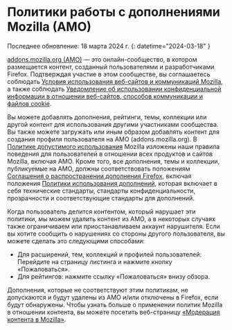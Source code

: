 # Политики работы с дополнениями Mozilla (AMO)

Последнее обновление: 18 марта 2024 г.
{: datetime="2024-03-18" }

[addons.mozilla.org (AMO)](https://addons.mozilla.org/) — это онлайн-сообщество, в котором размещается контент, созданный пользователями и разработчиками Firefox. Подтверждая участие в этом сообществе, вы соглашаетесь соблюдать [Условия использования веб-сайтов и коммуникаций Mozilla](https://www.mozilla.org/about/legal/terms/mozilla/), а также соблюдать [Уведомление об использовании конфиденциальной информации в отношении веб-сайтов, способов коммуникации и файлов cookie](https://www.mozilla.org/privacy/websites/).

Вы можете добавлять дополнения, рейтинги, темы, коллекции или другой контент для использования другими участниками сообщества. Вы также можете загружать или иным образом добавлять контент для создания профиля пользователя на AMO (addons.mozilla.org). В [Политике допустимого использования](https://www.mozilla.org/about/legal/acceptable-use/) Mozilla изложены наши правила поведения для пользователей в отношении всех продуктов и сайтов Mozilla, включая AMO. Кроме того, все дополнения, темы и коллекции, публикуемые на AMO, должны соответствовать положениям [Соглашения о распространении дополнения Firefox](https://extensionworkshop.com/documentation/publish/firefox-add-on-distribution-agreement/), включая положения [Политики использования дополнений](https://extensionworkshop.com/documentation/publish/add-on-policies/), которая включает в себя технические стандарты, стандарты конфиденциальности, прозрачности и соответствующие стандарты для дополнений.

Когда пользователь делится контентом, который нарушает эти политики, мы можем удалить контент из AMO, а в некоторых случаях также ограничиваем или приостанавливаем аккаунт нарушителя. Если вы хотите сообщить о нарушениях со стороны другого пользователя, вы можете сделать это следующими способами:

- Для расширений, тем, коллекций и профилей пользователей: Перейдите на страницу листинга и нажмите кнопку «Пожаловаться».
- Для рейтингов: нажмите ссылку «Пожаловаться» внизу обзора.

Дополнения, которые не соответствуют этим политикам, не допускаются и будут удалены из AMO и/или отключены в Firefox, если будут обнаружены. Чтобы узнать больше о применении политик Mozilla в отношении контента, вы можете посетить веб-страницу [«Модерация контента в Mozilla»](https://www.mozilla.org/about/legal/content-moderation).
